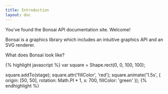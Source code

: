```yaml
---
title: Introduction
layout: doc
---
```


You've found the Bonsai API documentation site. Welcome!

Bonsai is a graphics library which includes an intuitive graphics API and an SVG renderer.

What does Bonsai look like?

<!--runnable-->
{% highlight javascript %}
var square = Shape.rect(0, 0, 100, 100);

square.addTo(stage);
square.attr('fillColor', 'red');
square.animate('1.5s', {
  origin: [50, 50],
  rotation: Math.PI * 1,
  x: 700,
  fillColor: 'green'
});
{% endhighlight %}

